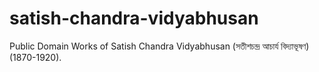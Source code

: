 # satish-chandra-vidyabhusan
Public Domain Works of Satish Chandra Vidyabhusan (সতীশচন্দ্র আচার্য বিদ্যাভূষণ) (1870-1920).

